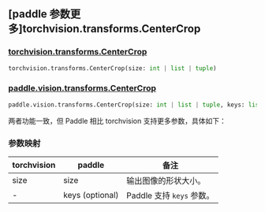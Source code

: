 ## [paddle 参数更多]torchvision.transforms.CenterCrop

### [torchvision.transforms.CenterCrop](https://pytorch.org/vision/main/generated/torchvision.transforms.CenterCrop.html)

```python
torchvision.transforms.CenterCrop(size: int | list | tuple)
```

### [paddle.vision.transforms.CenterCrop](https://www.paddlepaddle.org.cn/documentation/docs/zh/develop/api/paddle/vision/transforms/CenterCrop_cn.html)

```python
paddle.vision.transforms.CenterCrop(size: int | list | tuple, keys: list[str] | tuple[str] = None)
```

两者功能一致，但 Paddle 相比 torchvision 支持更多参数，具体如下：

### 参数映射

| torchvision | paddle | 备注                                     |
| --------------------------------- | ------------------------------------- | ---------------------------------------- |
| size             | size            | 输出图像的形状大小。 |
| -                                 | keys (optional)    | Paddle 支持 `keys` 参数。 |
